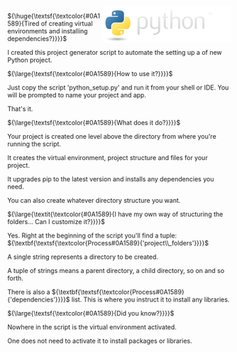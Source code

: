 
<img align="right" src="python_logo/python-logo@2x.png">


${\huge{\textsf{\textcolor{#0A1589}{Tired of creating virtual environments and installing dependencies?}}}}$

I created this project generator script to automate the setting up a of new Python project.



${\large{\textsf{\textcolor{#0A1589}{How to use it?}}}}$

Just copy the script 'python_setup.py' and run it from your shell or IDE. You will be prompted to name your project and app.

That's it.


${\large{\textsf{\textcolor{#0A1589}{What does it do?}}}}$

Your project is created one level above the directory from where you're running the script.

It creates the virtual environment, project structure and files for your project.

It upgrades pip to the latest version and installs any dependencies you need.

You can also create whatever directory structure you want.


${\large{\textit{\textcolor{#0A1589}{I have my own way of structuring the folders... Can I customize it?}}}}$

Yes. Right at the beginning of the script you'll find a tuple: ${\textbf{\textsf{\textcolor{Process#0A1589}{'project\\_folders'}}}}$

A single string represents a directory to be created.

A tuple of strings means a parent directory, a child directory, so on and so forth.

There is also a ${\textbf{\textsf{\textcolor{Process#0A1589}{'dependencies'}}}}$ list. This is where you instruct it to install any libraries.


${\large{\textsf{\textcolor{#0A1589}{Did you know?}}}}$

Nowhere in the script is the virtual environment activated.

One does not need to activate it to install packages or libraries.



